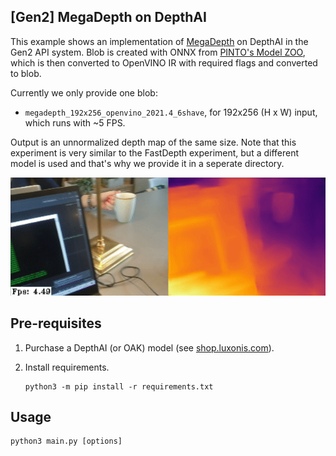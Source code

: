## [Gen2] MegaDepth on DepthAI

This example shows an implementation of [MegaDepth](https://github.com/zl548/MegaDepth) on DepthAI in the Gen2 API system.  Blob is created with ONNX from [PINTO's Model ZOO](https://github.com/PINTO0309/PINTO_model_zoo/tree/main/153_MegaDepth), which is then converted to OpenVINO IR with required flags and converted to blob.

Currently we only provide one blob:

* `megadepth_192x256_openvino_2021.4_6shave`, for 192x256 (H x W) input, which runs with ~5 FPS.

Output is an unnormalized depth map of the same size. Note that this experiment is very similar to the FastDepth experiment, but a different model is used and that's why we provide it in a seperate directory.

![Image example](imgs/example.gif)

## Pre-requisites

1. Purchase a DepthAI (or OAK) model (see [shop.luxonis.com](https://shop.luxonis.com/)).

3. Install requirements.
   ```
   python3 -m pip install -r requirements.txt
   ```

## Usage

```
python3 main.py [options]
```
